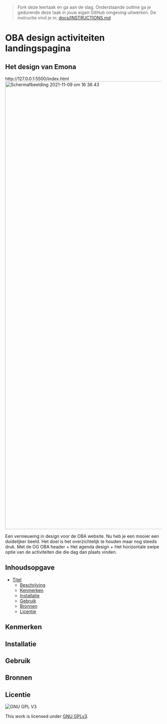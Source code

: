 > _Fork_ deze leertaak en ga aan de slag. Onderstaande outline ga je gedurende deze taak in jouw eigen GitHub omgeving uitwerken. De instructie vind je in: [docs/INSTRUCTIONS.md](docs/INSTRUCTIONS.md)

# OBA design activiteiten landingspagina

## Het design van Emona
<!-- Voeg een link toe naar Github Pages 🌐--> http://127.0.0.1:5500/index.html
<!-- Voeg een mooie poster visual toe 📸 --> <img width="1440" alt="Schermafbeelding 2021-11-09 om 16 36 43" src="https://user-images.githubusercontent.com/90447045/140955100-2ab5886e-1b05-432b-9a4f-2d27c858ed16.png">

Een vernieuwing in design voor de OBA website. Nu heb je een mooier een duidelijker beeld. Het doel is het overzichtelijk te houden maar nog steeds druk. Met de OG OBA header + Het agenda design + Het horizontale swipe optie van de activiteiten die die dag dan plaats vinden.
## Inhoudsopgave

- [Titel](#titel)
  * [Beschrijving](#beschrijving)
  * [Kenmerken](#kenmerken)
  * [Installatie](#installatie)
  * [Gebruik](#gebruik)
  * [Bronnen](#bronnen)
  * [Licentie](#licentie)

## Kenmerken

## Installatie

## Gebruik

## Bronnen

## Licentie

![GNU GPL V3](https://www.gnu.org/graphics/gplv3-127x51.png)

This work is licensed under [GNU GPLv3](./LICENSE).
